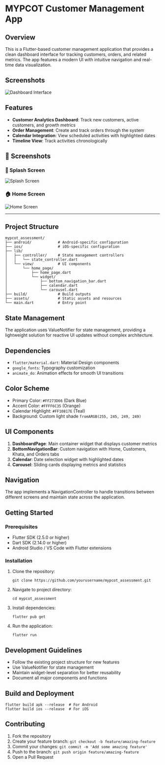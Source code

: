 # MYPCOT Customer Management App

## Overview
This is a Flutter-based customer management application that provides a clean dashboard interface for tracking customers, orders, and related metrics. The app features a modern UI with intuitive navigation and real-time data visualization.

## Screenshots
![Dashboard Interface](placeholder-dashboard.png)

## Features
- **Customer Analytics Dashboard**: Track new customers, active customers, and growth metrics
- **Order Management**: Create and track orders through the system
- **Calendar Integration**: View scheduled activities with highlighted dates
- **Timeline View**: Track activities chronologically

## 📸 Screenshots

### 🔻 Splash Screen
![Splash Screen](asset/WhatsApp%20Image%202025-04-04%20at%2014.03.41_aef3d24f.jpg)

### 🏠 Home Screen
![Home Screen](asset/WhatsApp%20Image%202025-04-04%20at%2014.03.42_bcd5604a.jpg)

---

## Project Structure
```
mypcot_assessment/
├── android/            # Android-specific configuration
├── ios/                # iOS-specific configuration
├── lib/
│   ├── controller/     # State management controllers
│   │   └── state_controller.dart
│   └── view/           # UI components
│       └── home_page/
│           ├── home_page.dart
│           └── widget/
│               ├── bottom_navigation_bar.dart
│               ├── calendar.dart
│               └── carousel.dart
├── build/              # Build outputs
├── assets/             # Static assets and resources
└── main.dart           # Entry point
```

## State Management
The application uses ValueNotifier for state management, providing a lightweight solution for reactive UI updates without complex architecture.

## Dependencies
- `flutter/material.dart`: Material Design components
- `google_fonts`: Typography customization
- `animate_do`: Animation effects for smooth UI transitions

## Color Scheme
- Primary Color: `#FF273D66` (Dark Blue)
- Accent Color: `#FFFF6C35` (Orange)
- Calendar Highlight: `#FF10817E` (Teal)
- Background: Custom light shade `fromARGB(255, 245, 249, 249)`

## UI Components
1. **DashboardPage**: Main container widget that displays customer metrics
2. **BottomNavigationBar**: Custom navigation with Home, Customers, Khata, and Orders tabs
3. **Calendar**: Date selection widget with highlighted dates
4. **Carousel**: Sliding cards displaying metrics and statistics

## Navigation
The app implements a NavigationController to handle transitions between different screens and maintain state across the application.

## Getting Started

### Prerequisites
- Flutter SDK (2.5.0 or higher)
- Dart SDK (2.14.0 or higher)
- Android Studio / VS Code with Flutter extensions

### Installation
1. Clone the repository:
   ```
   git clone https://github.com/yourusername/mypcot_assessment.git
   ```

2. Navigate to project directory:
   ```
   cd mypcot_assessment
   ```

3. Install dependencies:
   ```
   flutter pub get
   ```

4. Run the application:
   ```
   flutter run
   ```

## Development Guidelines
- Follow the existing project structure for new features
- Use ValueNotifier for state management
- Maintain widget-level separation for better reusability
- Document all major components and functions

## Build and Deployment
```
flutter build apk --release  # For Android
flutter build ios --release  # For iOS
```

## Contributing
1. Fork the repository
2. Create your feature branch: `git checkout -b feature/amazing-feature`
3. Commit your changes: `git commit -m 'Add some amazing feature'`
4. Push to the branch: `git push origin feature/amazing-feature`
5. Open a Pull Request
